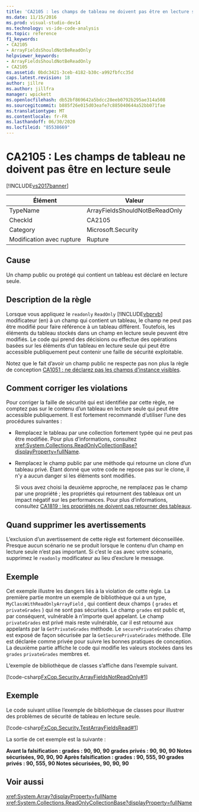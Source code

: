 ```yaml
---
title: 'CA2105 : les champs de tableau ne doivent pas être en lecture seule | Microsoft Docs'
ms.date: 11/15/2016
ms.prod: visual-studio-dev14
ms.technology: vs-ide-code-analysis
ms.topic: reference
f1_keywords:
- CA2105
- ArrayFieldsShouldNotBeReadOnly
helpviewer_keywords:
- ArrayFieldsShouldNotBeReadOnly
- CA2105
ms.assetid: 0bdc3421-3ceb-4182-b30c-a992fbfcc35d
caps.latest.revision: 18
author: jillre
ms.author: jillfra
manager: wpickett
ms.openlocfilehash: db52bf869642a5bdcc28eeb0792b295ae314a508
ms.sourcegitcommit: b885f26e015d03eafe7c885040644a52bb071fae
ms.translationtype: MT
ms.contentlocale: fr-FR
ms.lasthandoff: 06/30/2020
ms.locfileid: "85538669"
---
```

# <a name="ca2105-array-fields-should-not-be-read-only"></a>CA2105 : Les champs de tableau ne doivent pas être en lecture seule
[!INCLUDE[vs2017banner](../includes/vs2017banner.md)]

|Élément|Valeur|
|-|-|
|TypeName|ArrayFieldsShouldNotBeReadOnly|
|CheckId|CA2105|
|Category|Microsoft.Security|
|Modification avec rupture|Rupture|

## <a name="cause"></a>Cause
 Un champ public ou protégé qui contient un tableau est déclaré en lecture seule.

## <a name="rule-description"></a>Description de la règle
 Lorsque vous appliquez le `readonly` `ReadOnly` [!INCLUDE[vbprvb](../includes/vbprvb-md.md)] modificateur (en) à un champ qui contient un tableau, le champ ne peut pas être modifié pour faire référence à un tableau différent. Toutefois, les éléments du tableau stockés dans un champ en lecture seule peuvent être modifiés. Le code qui prend des décisions ou effectue des opérations basées sur les éléments d’un tableau en lecture seule qui peut être accessible publiquement peut contenir une faille de sécurité exploitable.

 Notez que le fait d’avoir un champ public ne respecte pas non plus la règle de conception [CA1051 : ne déclarez pas les champs d’instance visibles](../code-quality/ca1051-do-not-declare-visible-instance-fields.md).

## <a name="how-to-fix-violations"></a>Comment corriger les violations
 Pour corriger la faille de sécurité qui est identifiée par cette règle, ne comptez pas sur le contenu d’un tableau en lecture seule qui peut être accessible publiquement. Il est fortement recommandé d’utiliser l’une des procédures suivantes :

- Remplacez le tableau par une collection fortement typée qui ne peut pas être modifiée. Pour plus d’informations, consultez <xref:System.Collections.ReadOnlyCollectionBase?displayProperty=fullName>.

- Remplacez le champ public par une méthode qui retourne un clone d’un tableau privé. Étant donné que votre code ne repose pas sur le clone, il n’y a aucun danger si les éléments sont modifiés.

  Si vous avez choisi la deuxième approche, ne remplacez pas le champ par une propriété ; les propriétés qui retournent des tableaux ont un impact négatif sur les performances. Pour plus d’informations, consultez [CA1819 : les propriétés ne doivent pas retourner des tableaux](../code-quality/ca1819-properties-should-not-return-arrays.md).

## <a name="when-to-suppress-warnings"></a>Quand supprimer les avertissements
 L’exclusion d’un avertissement de cette règle est fortement déconseillée. Presque aucun scénario ne se produit lorsque le contenu d’un champ en lecture seule n’est pas important. Si c’est le cas avec votre scénario, supprimez le `readonly` modificateur au lieu d’exclure le message.

## <a name="example"></a>Exemple
 Cet exemple illustre les dangers liés à la violation de cette règle. La première partie montre un exemple de bibliothèque qui a un type, `MyClassWithReadOnlyArrayField` , qui contient deux champs ( `grades` et `privateGrades` ) qui ne sont pas sécurisés. Le champ `grades` est public et, par conséquent, vulnérable à n’importe quel appelant. Le champ `privateGrades` est privé mais reste vulnérable, car il est retourné aux appelants par la `GetPrivateGrades` méthode. Le `securePrivateGrades` champ est exposé de façon sécurisée par la `GetSecurePrivateGrades` méthode. Elle est déclarée comme privée pour suivre les bonnes pratiques de conception. La deuxième partie affiche le code qui modifie les valeurs stockées dans les `grades` `privateGrades` membres et.

 L’exemple de bibliothèque de classes s’affiche dans l’exemple suivant.

 [!code-csharp[FxCop.Security.ArrayFieldsNotReadOnly#1](../snippets/csharp/VS_Snippets_CodeAnalysis/FxCop.Security.ArrayFieldsNotReadOnly/cs/FxCop.Security.ArrayFieldsNotReadOnly.cs#1)]

## <a name="example"></a>Exemple
 Le code suivant utilise l’exemple de bibliothèque de classes pour illustrer des problèmes de sécurité de tableau en lecture seule.

 [!code-csharp[FxCop.Security.TestArrayFieldsRead#1](../snippets/csharp/VS_Snippets_CodeAnalysis/FxCop.Security.TestArrayFieldsRead/cs/FxCop.Security.TestArrayFieldsRead.cs#1)]

 La sortie de cet exemple est la suivante :

 **Avant la falsification : grades : 90, 90, 90 grades privés : 90, 90, 90 Notes sécurisées, 90, 90, 90** 
 **Après falsification : grades : 90, 555, 90 grades privés : 90, 555, 90 Notes sécurisées, 90, 90, 90**
## <a name="see-also"></a>Voir aussi
 <xref:System.Array?displayProperty=fullName> <xref:System.Collections.ReadOnlyCollectionBase?displayProperty=fullName>
